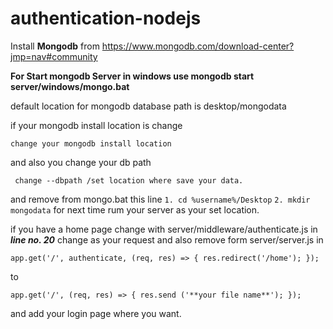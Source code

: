 # authentication-nodejs

Install **Mongodb** from https://www.mongodb.com/download-center?jmp=nav#community

**For Start  mongodb Server in windows use mongodb start server/windows/mongo.bat**

default location for mongodb database path is desktop/mongodata 

if your mongodb install location is change 

`change your mongodb install location`

and also you change your db path

` change --dbpath /set location where save your data.`

and remove from mongo.bat this line
`1. cd %username%/Desktop`
`2. mkdir mongodata` 
for next time rum your server as your set location.


if you have a home page change with server/middleware/authenticate.js 
in _**line no. 20**_ change as your request and also remove form server/server.js in 


`app.get('/', authenticate, (req, res) => {
  res.redirect('/home');
});`

to

`app.get('/', (req, res) => {
  res.send ('**your file name**');
});`

and add your login page where you want.



